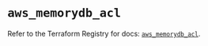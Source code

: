 # `aws_memorydb_acl`

Refer to the Terraform Registry for docs: [`aws_memorydb_acl`](https://registry.terraform.io/providers/hashicorp/aws/3.76.1/docs/resources/memorydb_acl).
